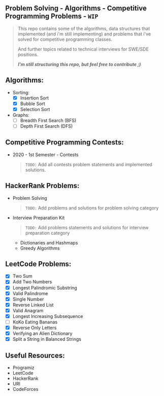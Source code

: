 ## Problem Solving - Algorithms - Competitive Programming Problems - ```WIP```

> This repo contains some of the algorithms, data structures that implemented (and i'm still implementing) and problems that i've solved for competitive programming classes.
> 
> And further topics related to technical interviews for SWE/SDE positions.
> 
> ___I'm still structuring this repo, but feel free to contribute ;)___

## Algorithms:
- Sorting:
  - [x] Insertion Sort
  - [x] Bubble Sort
  - [x] Selection Sort
- Graphs:
  - [ ] Breadth First Search (BFS)
  - [ ] Depth First Search (DFS)

## Competitive Programming Contests:
- 2020 - 1st Semester - Contests
  > `TODO:` Add all contests problem statements and implemented solutions.

## HackerRank Problems:
- Problem Solving
  > `TODO:` Add problems and solutions for problem solving category
- Interview Preparation Kit
   > `TODO:` Add problems statements and solutions for interview preparation category
  - Dictionaries and Hashmaps
  - Greedy Algorithms

## LeetCode Problems:
- [x] Two Sum
- [x] Add Two Numbers
- [x] Longest Palindromic Substring
- [x] Valid Palindrome
- [x] Single Number
- [x] Reverse Linked List
- [x] Valid Anagram
- [x] Longest Increasing Subsequence
- [ ] KoKo Eating Bananas
- [x] Reverse Only Letters
- [x] Verifying an Alien Dictionary
- [x] Split a String in Balanced Strings

## Useful Resources:
- Programiz
- LeetCode
- HackerRank
- URI
- CodeForces